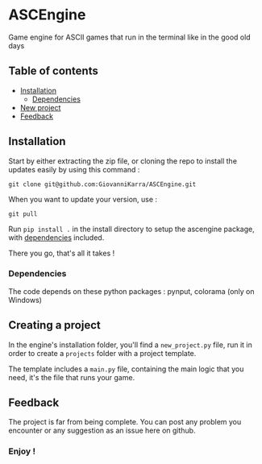 # ASCEngine
Game engine for ASCII games that run in the terminal like in the good old days

## Table of contents
- [Installation](#installation)
    - [Dependencies](#dependencies)
- [New project](#creating-a-project)
- [Feedback](#feedback)

## Installation

Start by either extracting the zip file, or cloning the repo to install the updates easily by using this command :

    git clone git@github.com:GiovanniKarra/ASCEngine.git

When you want to update your version, use : 

    git pull

Run `pip install .` in the install directory to setup the ascengine package, with [dependencies](#dependencies) included.

There you go, that's all it takes !

### Dependencies

The code depends on these python packages : pynput, colorama (only on Windows)

## Creating a project

In the engine's installation folder, you'll find a `new_project.py` file, run it in order to create a `projects` folder with a project template.

The template includes a `main.py` file, containing the main logic that you need, it's the file that runs your game.


## Feedback

The project is far from being complete. You can post any problem you encounter or any suggestion as an issue here on github.

### Enjoy !
